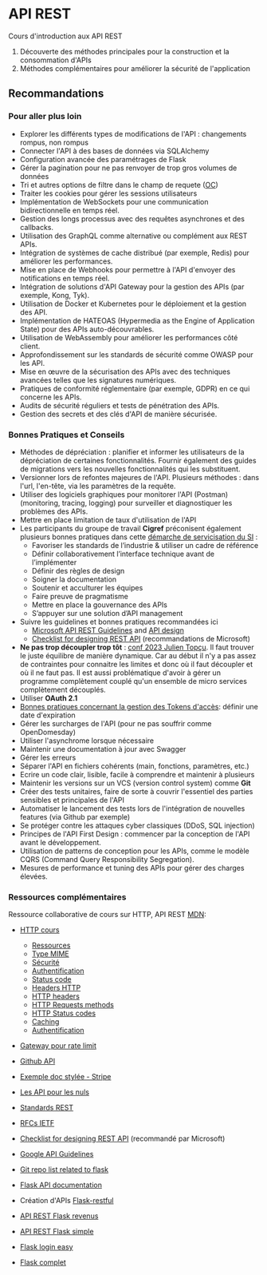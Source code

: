 # API REST

Cours d'introduction aux API REST

1. Découverte des méthodes principales pour la construction et la consommation d'APIs
2. Méthodes complémentaires pour améliorer la sécurité de l'application

## Recommandations

### Pour aller plus loin
- Explorer les différents types de modifications de l'API : changements rompus, non rompus
- Connecter l'API à des bases de données via SQLAlchemy
- Configuration avancée des paramétrages de Flask
- Gérer la pagination pour ne pas renvoyer de trop gros volumes de données
- Tri et autres options de filtre dans le champ de requete ([OC](https://openclassrooms.com/fr/courses/6573181-adoptez-les-api-rest-pour-vos-projets-web/6825136-utilisez-les-fonctionnalites-avancees-des-endpoints))
- Traiter les cookies pour gérer les sessions utilisateurs
- Implémentation de WebSockets pour une communication bidirectionnelle en temps réel.
- Gestion des longs processus avec des requêtes asynchrones et des callbacks.
- Utilisation des GraphQL comme alternative ou complément aux REST APIs.
- Intégration de systèmes de cache distribué (par exemple, Redis) pour améliorer les performances.
- Mise en place de Webhooks pour permettre à l'API d'envoyer des notifications en temps réel.
- Intégration de solutions d'API Gateway pour la gestion des APIs (par exemple, Kong, Tyk).
- Utilisation de Docker et Kubernetes pour le déploiement et la gestion des API.
- Implémentation de HATEOAS (Hypermedia as the Engine of Application State) pour des APIs auto-découvrables.
- Utilisation de WebAssembly pour améliorer les performances côté client.
- Approfondissement sur les standards de sécurité comme OWASP pour les API.
- Mise en œuvre de la sécurisation des APIs avec des techniques avancées telles que les signatures numériques.
- Pratiques de conformité réglementaire (par exemple, GDPR) en ce qui concerne les APIs.
- Audits de sécurité réguliers et tests de pénétration des APIs.
- Gestion des secrets et des clés d'API de manière sécurisée.


### Bonnes Pratiques et Conseils
- Méthodes de dépréciation : planifier et informer les utilisateurs de la dépréciation de certaines fonctionnalités. Fournir également des guides de migrations vers les nouvelles fonctionnalités qui les substituent.
- Versionner lors de refontes majeures de l'API. Plusieurs méthodes : dans l'url, l'en-tête, via les paramètres de la requête.
- Utiliser des logiciels graphiques pour monitorer l'API (Postman) (monitoring, tracing, logging) pour surveiller et diagnostiquer les problèmes des APIs.
- Mettre en place limitation de taux d'utilisation de l'API
- Les participants du groupe de travail **Cigref** préconisent également plusieurs bonnes pratiques dans cette [démarche de servicisation du SI](https://www.cigref.fr/wp/wp-content/uploads/2020/11/Cigref-Rapport-Strategies-servicisation-SI-Transformation-offre-services-Novembre-2020.pdf) : 
    - Favoriser les standards de l’industrie & utiliser un cadre de référence
    - Définir collaborativement l’interface technique avant de l’implémenter
    - Définir des règles de design
    - Soigner la documentation
    - Soutenir et acculturer les équipes
    - Faire preuve de pragmatisme
    - Mettre en place la gouvernance des APIs
    - S’appuyer sur une solution d’API management
- Suivre les guidelines et bonnes pratiques recommandées ici
  - [Microsoft API REST Guidelines](https://github.com/microsoft/api-guidelines/blob/vNext/azure/Guidelines.md) and [API design](https://learn.microsoft.com/en-us/azure/architecture/best-practices/api-design)
  - [Checklist for designing REST API](https://mathieu.fenniak.net/the-api-checklist/) (recommandations de Microsoft)
- **Ne pas trop découpler trop tôt** : [conf 2023 Julien Topçu](https://www.youtube.com/watch?v=VO6BSb52K5g). Il faut trouver le juste équilibre de manière dynamique. Car au début il n'y a pas assez de contraintes pour connaitre les limites et donc où il faut découpler et où il ne faut pas. Il est aussi problématique d'avoir à gérer un programme complètement couplé qu'un ensemble de micro services complètement découplés.
- Utiliser **OAuth 2.1**
- [Bonnes pratiques concernant la gestion des Tokens d'accès](https://auth0.com/docs/secure/tokens/token-best-practices): définir une date d'expiration
- Gérer les surcharges de l'API (pour ne pas souffrir comme OpenDomesday)
- Utiliser l'asynchrome lorsque nécessaire
- Maintenir une documentation à jour avec Swagger
- Gérer les erreurs
- Séparer l'API en fichiers cohérents (main, fonctions, paramètres, etc.)
- Ecrire un code clair, lisible, facile à comprendre et maintenir à plusieurs
- Maintenir les versions sur un VCS (version control system) comme **Git**
- Créer des tests unitaires, faire de sorte à couvrir l'essentiel des parties sensibles et principales de l'API
- Automatiser le lancement des tests lors de l'intégration de nouvelles features (via Github par exemple)
- Se protéger contre les attaques cyber classiques (DDoS, SQL injection)
- Principes de l'API First Design : commencer par la conception de l'API avant le développement.
- Utilisation de patterns de conception pour les APIs, comme le modèle CQRS (Command Query Responsibility Segregation).
- Mesures de performance et tuning des APIs pour gérer des charges élevées.


### Ressources complémentaires
Ressource collaborative de cours sur HTTP, API REST [MDN](https://github.com/mdn):
- [HTTP cours](https://developer.mozilla.org/fr/docs/Web/HTTP/Overview)
  - [Ressources](https://developer.mozilla.org/fr/docs/Web/HTTP/Basics_of_HTTP/Identifying_resources_on_the_Web)
  - [Type MIME](https://developer.mozilla.org/fr/docs/Web/HTTP/Basics_of_HTTP/MIME_Types)
  - [Sécurité](https://developer.mozilla.org/fr/docs/Web/HTTP/CSP)
  - [Authentification](https://developer.mozilla.org/fr/docs/Web/HTTP/Authentication)
  - [Status code](https://developer.mozilla.org/fr/docs/Web/HTTP/Status)
  - [Headers HTTP](https://developer.mozilla.org/fr/docs/Web/HTTP/Headers)
  - [HTTP headers](https://github.com/for-GET/know-your-http-well/blob/master/headers.md)
  - [HTTP Requests methods](https://github.com/for-GET/know-your-http-well/blob/master/methods.md)
  - [HTTP Status codes](https://github.com/for-GET/know-your-http-well/blob/master/status-codes.md)
  - [Caching](https://datatracker.ietf.org/doc/html/rfc7234)
  - [Authentification](https://datatracker.ietf.org/doc/html/rfc7235)
- [Gateway pour rate limit](https://konghq.com/products/kong-gateway)
- [Github API](https://docs.github.com/en/rest/repos?apiVersion=2022-11-28#create)
- [Exemple doc stylée - Stripe](https://stripe.com/docs/api)
- [Les API pour les nuls](https://www.ibm.com/cloud-computing/API_pour_les_nuls_WSM14025FRFR_3_of_5.pdf)

- [Standards REST](https://standards.rest/)
- [RFCs IETF](https://webconcepts.info/specs/IETF/RFC/)
- [Checklist for designing REST API](https://mathieu.fenniak.net/the-api-checklist/) (recommandé par Microsoft)
- [Google API Guidelines](https://google.aip.dev/)

- [Git repo list related to flask](https://github.com/mjhea0/awesome-flask)
- [Flask API documentation](https://flask.palletsprojects.com/en/3.0.x/api/)
- Création d'APIs [Flask-restful](https://flask-restful.readthedocs.io/en/latest/quickstart.html)
- [API REST Flask revenus](https://auth0.com/blog/developing-restful-apis-with-python-and-flask/)
- [API REST Flask simple](https://pythonbasics.org/flask-rest-api/) 
- [Flask login easy](https://pythonbasics.org/flask-login/)
- [Flask complet](https://realpython.com/flask-connexion-rest-api/)